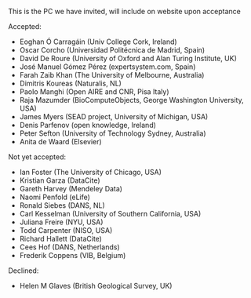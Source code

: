 This is the PC we have invited, will include on website upon acceptance

Accepted:
*   Eoghan Ó Carragáin (Univ College Cork, Ireland)
*   Oscar Corcho (Universidad Politécnica de Madrid, Spain)
*   David De Roure (University of Oxford and Alan Turing Institute, UK)
*   José Manuel Gómez Pérez (expertsystem.com, Spain)
*   Farah Zaib Khan (The University of Melbourne, Australia)
*   Dimitris Koureas (Naturalis, NL)
*   Paolo Manghi (Open AIRE and CNR, Pisa Italy)
*   Raja Mazumder (BioComputeObjects, George Washington University, USA)
*   James Myers (SEAD project, University of Michigan, USA)
*   Denis Parfenov (open knowledge, Ireland)
*   Peter Sefton (University of Technology Sydney, Australia)
*   Anita de Waard (Elsevier)


Not yet accepted:

*   Ian Foster (The University of Chicago, USA)
*   Kristian Garza (DataCite)
*   Gareth Harvey (Mendeley Data)
*   Naomi Penfold (eLife)
*   Ronald Siebes (DANS, NL)
*   Carl Kesselman (University of Southern California, USA)
*   Juliana Freire (NYU, USA)
*   Todd Carpenter (NISO, USA)
*   Richard Hallett (DataCite)
*   Cees Hof (DANS, Netherlands)
*   Frederik Coppens (VIB, Belgium)

Declined:
*   Helen M Glaves (British Geological Survey, UK)
